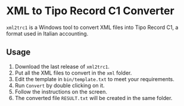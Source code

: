 XML to Tipo Record C1 Converter
===============================

`xml2trc1` is a Windows tool to convert XML files into Tipo Record C1, a format used in Italian accounting.

Usage
-----

1. Download the last release of `xml2trc1`.
2. Put all the XML files to convert in the `xml` folder.
3. Edit the template in `bin/template.txt` to meet your requirements.
4. Run `Convert` by double clicking on it.
5. Follow the instructions on the screen.
6. The converted file `RESULT.txt` will be created in the same folder.
